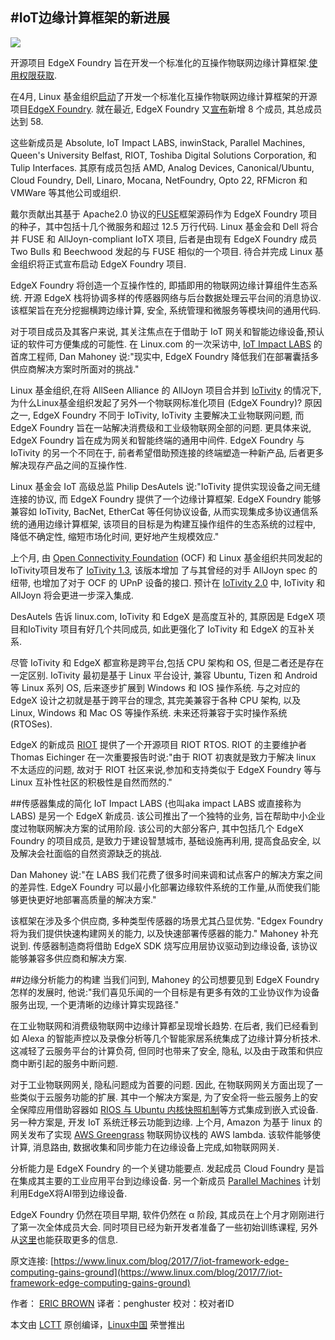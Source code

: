 #IoT边缘计算框架的新进展
---
![](http://i.imgur.com/sZvQOVz.png)

开源项目 EdgeX Foundry 旨在开发一个标准化的互操作物联网边缘计算框架.[使用权限获取](https://www.linux.com/licenses/category/used-permission).

在4月, Linux 基金组织[启动](http://linuxgizmos.com/open-source-group-focuses-on-industrial-iot-gateway-middleware/)了开发一个标准化互操作物联网边缘计算框架的开源项目[EdgeX Foundry](https://www.edgexfoundry.org/). 就在最近, EdgeX Foundry 又[宣布](https://www.edgexfoundry.org/announcement/2017/07/17/edgex-foundry-builds-momentum-for-a-iot-interoperability-and-a-unified-marketplace-with-eight-new-members/)新增 8 个成员,  其总成员达到 58.

这些新成员是 Absolute, IoT Impact LABS, inwinStack, Parallel Machines, Queen's University Belfast, RIOT, Toshiba Digital Solutions Corporation, 和 Tulip Interfaces. 其原有成员包括 AMD, Analog Devices, Canonical/Ubuntu, Cloud Foundry, Dell, Linaro, Mocana, NetFoundry, Opto 22, RFMicron 和 VMWare 等其他公司或组织.

戴尔贡献出其基于 Apache2.0 协议的[FUSE](https://medium.com/@gigastacey/dell-plans-an-open-source-iot-stack-3dde43f24feb)框架源码作为 EdgeX Foundry 项目的种子，其中包括十几个微服务和超过 12.5 万行代码. Linux 基金会和 Dell 将合并 FUSE 和 AllJoyn-compliant IoTX 项目, 后者是由现有 EdgeX Foundry 成员 Two Bulls 和 Beechwood 发起的与 FUSE 相似的一个项目. 待合并完成 Linux 基金组织将正式宣布启动 EdgeX Foundry 项目.

EdgeX Foundry 将创造一个互操作性的, 即插即用的物联网边缘计算组件生态系统. 开源 EdgeX 栈将协调多样的传感器网络与后台数据处理云平台间的消息协议. 该框架旨在充分挖掘横跨边缘计算, 安全, 系统管理和微服务等模块间的通用代码.

对于项目成员及其客户来说, 其关注焦点在于借助于 IoT 网关和智能边缘设备,预认证的软件可方便集成的可能性. 在 Linux.com 的一次采访中, [IoT Impact LABS](https://iotimpactlabs.com/) 的首席工程师, Dan Mahoney 说:"现实中, EdgeX Foundry 降低我们在部署囊括多供应商解决方案时所面对的挑战."

Linux 基金组织,在将 AllSeen Alliance 的 AllJoyn 项目合并到 [IoTivity](https://www.linux.com/news/how-iotivity-and-alljoyn-could-combine) 的情况下, 为什么Linux基金组织发起了另外一个物联网标准化项目 (EdgeX Foundry)? 原因之一, EdgeX Foundry 不同于 IoTivity, IoTivity 主要解决工业物联网问题, 而 EdgeX Foundry 旨在一站解决消费级和工业级物联网全部的问题. 更具体来说, EdgeX Foundry 旨在成为网关和智能终端的通用中间件. EdgeX Foundry 与 IoTivity 的另一个不同在于, 前者希望借助预连接的终端塑造一种新产品, 后者更多解决现存产品之间的互操作性.

Linux 基金会 IoT 高级总监 Philip DesAutels 说:"IoTivity 提供实现设备之间无缝连接的协议, 而 EdgeX Foundry 提供了一个边缘计算框架. EdgeX Foundry 能够兼容如 IoTivity, BacNet, EtherCat 等任何协议设备, 从而实现集成多协议通信系统的通用边缘计算框架, 该项目的目标是为构建互操作组件的生态系统的过程中, 降低不确定性, 缩短市场化时间, 更好地产生规模效应."

上个月, 由 [Open Connectivity Foundation](https://openconnectivity.org/developer/specifications/international-standards) (OCF) 和 Linux 基金组织共同发起的 IoTivity项目发布了 [IoTivity 1.3](https://wiki.iotivity.org/release_note_1.3.0), 该版本增加 了与其曾经的对手 AllJoyn spec 的纽带, 也增加了对于 OCF 的 UPnP 设备的接口. 预计在 [IoTivity 2.0](https://www.linux.com/news/iotivity-20-whats-store) 中, IoTivity 和 AllJoyn 将会更进一步深入集成.

DesAutels 告诉 linux.com, IoTivity 和 EdgeX 是高度互补的, 其原因是 EdgeX 项目和IoTivity 项目有好几个共同成员, 如此更强化了 IoTivity 和 EdgeX 的互补关系.

尽管 IoTivity 和 EdgeX 都宣称是跨平台,包括 CPU 架构和 OS, 但是二者还是存在一定区别.  IoTivity 最初是基于 Linux 平台设计, 兼容 Ubuntu, Tizen 和 Android 等 Linux 系列 OS, 后来逐步扩展到 Windows 和 IOS 操作系统. 与之对应的 EdgeX 设计之初就是基于跨平台的理念, 其完美兼容于各种 CPU 架构, 以及 Linux, Windows 和 Mac OS 等操作系统. 未来还将兼容于实时操作系统(RTOSes).

EdgeX 的新成员 [RIOT](https://riot-os.org/) 提供了一个开源项目 RIOT RTOS. RIOT 的主要维护者 Thomas Eichinger 在一次重要报告时说:"由于 RIOT 初衷就是致力于解决 linux 不太适应的问题, 故对于 RIOT 社区来说,参加和支持类似于 EdgeX Foundry 等与 Linux 互补性社区的积极性是自然而然的."

##传感器集成的简化
IoT Impact LABS (也叫aka impact LABS 或直接称为 LABS) 是另一个 EdgeX 新成员. 该公司推出了一个独特的业务, 旨在帮助中小企业度过物联网解决方案的试用阶段. 该公司的大部分客户, 其中包括几个 EdgeX Foundry 的项目成员, 是致力于建设智慧城市, 基础设施再利用, 提高食品安全, 以及解决会社面临的自然资源缺乏的挑战. 
 
Dan Mahoney 说:"在 LABS 我们花费了很多时间来调和试点客户的解决方案之间的差异性. EdgeX Foundry 可以最小化部署边缘软件系统的工作量,从而使我们能够更快更好地部署高质量的解决方案."

该框架在涉及多个供应商, 多种类型传感器的场景尤其凸显优势. "Edgex Foundry 将为我们提供快速构建网关的能力, 以及快速部署传感器的能力." Mahoney 补充说到. 传感器制造商将借助 EdgeX SDK 烧写应用层协议驱动到边缘设备, 该协议能够兼容多供应商和解决方案.

##边缘分析能力的构建
当我们问到, Mahoney 的公司想要见到 EdgeX Foundry 怎样的发展时, 他说:"我们喜见乐闻的一个目标是有更多有效的工业协议作为设备服务出现, 一个更清晰的边缘计算实现路径."

在工业物联网和消费级物联网中边缘计算都呈现增长趋势. 在后者, 我们已经看到如 Alexa 的智能声控以及录像分析等几个智能家居系统集成了边缘计算分析技术. 这减轻了云服务平台的计算负荷, 但同时也带来了安全, 隐私, 以及由于政策和供应商中断引起的服务中断问题.

对于工业物联网网关, 隐私问题成为首要的问题. 因此, 在物联网网关方面出现了一些类似于云服务功能的扩展. 其中一个解决方案是, 为了安全将一些云服务上的安全保障应用借助容器如 [RIOS 与 Ubuntu 内核快照机制](https://www.linux.com/news/future-iot-containers-aim-solve-security-crisis)等方式集成到嵌入式设备. 另一种方案是, 开发 IoT 系统迁移云功能到边缘. 上个月, Amazon 为基于 linux 的网关发布了实现 [AWS Greengrass](http://linuxgizmos.com/amazon-releases-aws-greengrass-for-local-iot-processing-on-linux-devices/) 物联网协议栈的 AWS lambda. 该软件能够使计算, 消息路由, 数据收集和同步能力在边缘设备上完成,如物联网网关.

分析能力是 EdgeX Foundry 的一个关键功能要点. 发起成员 Cloud Foundry 是旨在集成其主要的工业应用平台到边缘设备. 另一个新成员 [Parallel Machines](https://www.parallelmachines.com/) 计划利用EdgeX将AI带到边缘设备.

EdgeX Foundry 仍然在项目早期, 软件仍然在 α 阶段, 其成员在上个月才刚刚进行了第一次全体成员大会. 同时项目已经为新开发者准备了一些初始训练课程, 另外从[这里](https://wiki.edgexfoundry.org/)也能获取更多的信息.

原文连接: [https://www.linux.com/blog/2017/7/iot-framework-edge-computing-gains-ground](https://www.linux.com/blog/2017/7/iot-framework-edge-computing-gains-ground)

作者： [ERIC BROWN](https://www.linux.com/users/ericstephenbrown) 译者：penghuster 校对：校对者ID

本文由 [LCTT](https://github.com/LCTT/TranslateProject) 原创编译，[Linux中国](https://linux.cn/) 荣誉推出